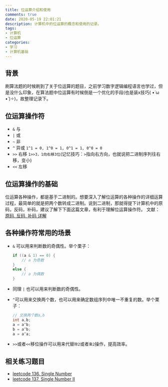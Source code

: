 ```yaml
---
title: 位运算介绍和使用
comments: true
date: 2020-05-19 22:01:21
description: 计算机中的位运算的概念和使用的记录。
tags: 
- 计算机
- 位运算
categories:
- 学习
- 计算机基础
---
```


## 背景

刷算法题的时候刷到了关于位运算的题目，之前学习数字逻辑编程语言也学过，但是没什么印象，在算法题中位运算有时候倒是一个优化的手段(也是装x技巧( •̀ ω •́ )✧)，故整理记录下。

## 位运算操作符

- `&` 与  
- `|` 或
- `~` 非
- `^` 异或  `1^1 = 0, 1^0 = 1, 0^1 = 1, 0^0 = 0`
- `>>` 右移 `1>>3，1向右移3位`(记忆技巧：`>`指向右方向，也就说把二进制序列往右移，变小)
- `<<` 左移

## 位运算操作的基础

位运算各种操作，都是基于二进制的。想要深入了解位运算的各种操作的详细运算过程，最简单的就是把两个数转成二进制。说到二进制，那就得提下计算机中的原码，反码，补码，建议了解下下面这篇文章，有利于理解位运算操作符。
文献：[原码, 反码, 补码 详解](https://www.cnblogs.com/zhangziqiu/archive/2011/03/30/ComputerCode.html)

## 各种操作符常用的场景

- `&` 可以用来判断数的奇偶性。举个栗子：

  ```java
  if ((a & 1) == 0) {
      // a 为奇数
  }
  else {
      // a 为偶数
  }
  ```

  

- 同理 `|` 也可以用来判断数的奇偶性。

- `^`可以用来交换两个数，也可以用来确定数组序列中唯一不重复的数。举个栗子：

  ```java
  // 交换两个数a,b
  int a,b;
  a = a^b;
  b = a^b;
  a = a^a;
  ```

- `>>`或者`<<`移位操作可以用来代替`除2`或者`乘2`操作，提高效率。

## 相关练习题目

- [leetcode 136. Single Number](https://leetcode-cn.com/problems/single-number/)
- [leetcode 137. Single Number II](https://leetcode-cn.com/problems/single-number-ii/)